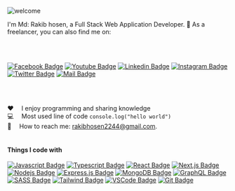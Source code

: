 ![welcome]('./textanim.gif')

I'm Md: Rakib hosen, a Full Stack Web Application Developer.
💼 As a freelancer, you can also find me on:

 <br>
 <br>


[![Facebook Badge](https://img.shields.io/badge/Facebook-1877F2?style=for-the-badge&logo=facebook&logoColor=white)](https://facebook.com/rakibthpi)
[![Youtube Badge](https://img.shields.io/badge/YouTube-FF0000?style=for-the-badge&logo=youtube&logoColor=white)](https://www.youtube.com/@codingsave)
[![Linkedin Badge](https://img.shields.io/badge/LinkedIn-0077B5?style=for-the-badge&logo=linkedin&logoColor=white)](https://www.linkedin.com/in/rakibthpi/)
[![Instagram Badge](https://img.shields.io/badge/Instagram-E4405F?style=for-the-badge&logo=instagram&logoColor=white)](https://instagram.com/rakibthpi) 
[![Twitter Badge](https://img.shields.io/badge/Twitter-1DA1F2?style=for-the-badge&logo=twitter&logoColor=white)](https://twitter.com/rakibthpi) 
[![Mail Badge](https://img.shields.io/badge/Gmail-D14836?style=for-the-badge&logo=gmail&logoColor=white)](mailto:rakibhosen2244@gmail.com)

 <br>
 <br>


:hearts: &emsp;I enjoy programming and sharing knowledge <br/>
:computer: &emsp;Most used line of code `console.log("hello world")` <br/>
:e-mail: &emsp;How to reach me: rakibhosen2244@gmail.com.<br/> <br>
 


#### Things I code with

[![Javascript Badge](https://img.shields.io/badge/-Javascript-F0DB4F?style=for-the-badge&labelColor=black&logo=javascript&logoColor=F0DB4F)](#) 
[![Typescript Badge](https://img.shields.io/badge/-Typescript-007acc?style=for-the-badge&labelColor=black&logo=typescript&logoColor=007acc)](#) 
[![React Badge](https://img.shields.io/badge/-React-61DBFB?style=for-the-badge&labelColor=black&logo=react&logoColor=61DBFB)](#)
[![Next.js Badge](https://img.shields.io/badge/next.js-000000?style=for-the-badge&logo=nextdotjs&logoColor=white)](#)
[![Nodejs Badge](https://img.shields.io/badge/-Nodejs-3C873A?style=for-the-badge&labelColor=black&logo=node.js&logoColor=3C873A)](#)
[![Express.js Badge](https://img.shields.io/badge/Express.js-000000?style=for-the-badge&logo=express&logoColor=white)](#)
[![MongoDB Badge](https://img.shields.io/badge/MongoDB-4EA94B?style=for-the-badge&logo=mongodb&logoColor=white)](#)
[![GraphQL Badge](https://img.shields.io/badge/-GraphQl-e535ab?style=for-the-badge&labelColor=black&logo=node.js&logoColor=e535ab)](#)
[![SASS Badge](https://img.shields.io/badge/Sass-CC6699?style=for-the-badge&logo=sass&logoColor=white)](#)
[![Tailwind Badge](https://img.shields.io/badge/Tailwind%20CSS-092749?style=for-the-badge&logo=tailwindcss&logoColor=06B6D4&labelColor=000000)](#)
[![VSCode Badge](https://img.shields.io/badge/Visual_Studio-5C2D91?style=for-the-badge&logo=visual%20studio&logoColor=white)](#)
[![Git Badge](https://img.shields.io/badge/Git-F05032?style=for-the-badge&logo=git&logoColor=white)](#)



